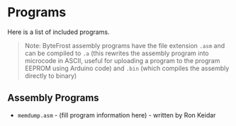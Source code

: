# Programs

Here is a list of included programs.

> Note: ByteFrost assembly programs have the file extension `.asm` and can be compiled to `.a` (this rewrites the assembly program into microcode in ASCII, useful for uploading a program to the program EEPROM using Arduino code) and `.bin` (which compiles the assembly directly to binary)

## Assembly Programs

* `memdump.asm` - (fill program information here) - written by Ron Keidar